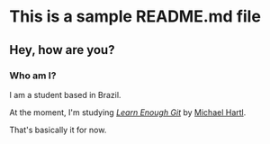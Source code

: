 # This is a sample README.md file

## Hey, how are you?

### Who am I?

I am a student based in Brazil.

At the moment, I'm studying [*Learn Enough Git*](https://www.learnenough.com/git) by [Michael Hartl](https://www.michaelhartl.com/).

That's basically it for now.
